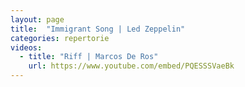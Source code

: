 ```yaml
---
layout: page
title:  "Immigrant Song | Led Zeppelin"
categories: repertorie
videos:
  - title: "Riff | Marcos De Ros"
    url: https://www.youtube.com/embed/PQESSSVaeBk
---
```

